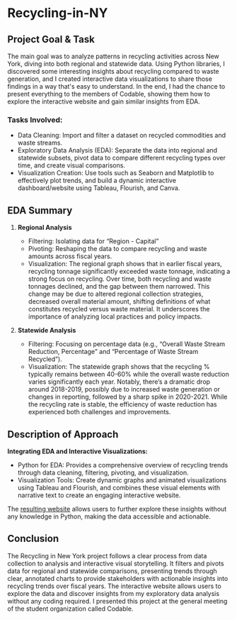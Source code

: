 # Recycling-in-NY
## Project Goal & Task

The main goal was to analyze patterns in recycling activities across New York, diving into both regional and statewide data. Using Python libraries, I discovered some interesting insights about recycling compared to waste generation, and I created interactive data visualizations to share those findings in a way that's easy to understand. In the end, I had the chance to present everything to the  members of Codable, showing them how to explore the interactive website and gain similar insights from EDA. 

### Tasks Involved:

- Data Cleaning: Import and filter a dataset on recycled commodities and waste streams.
- Exploratory Data Analysis (EDA): Separate the data into regional and statewide subsets, pivot data to compare different recycling types over time, and create visual comparisons.
- Visualization Creation: Use tools such as Seaborn and Matplotlib to effectively plot trends, and build a dynamic interactive dashboard/website using Tableau, Flourish, and Canva.

## EDA Summary

1. **Regional Analysis**
    - Filtering: Isolating data for “Region - Capital”
    - Pivoting: Reshaping the data to compare recycling and waste amounts across fiscal years.
    - Visualization: The regional graph shows that in earlier fiscal years, recycling tonnage significantly exceeded waste tonnage, indicating a strong focus on recycling. Over time, both recycling and waste tonnages declined, and the gap between them narrowed. This change may be due to altered regional collection strategies, decreased overall material amount, shifting definitions of what constitutes recycled versus waste material. It underscores the importance of analyzing local practices and policy impacts.

2. **Statewide Analysis**
    - Filtering: Focusing on percentage data (e.g., “Overall Waste Stream Reduction, Percentage” and “Percentage of Waste Stream Recycled”).
    - Visualization: The statewide graph shows that the recycling % typically remains between 40-60% while the overall waste reduction varies significantly each year. Notably, there’s a dramatic drop around 2018-2019, possibly due to increased waste generation or changes in reporting, followed by a sharp spike in 2020-2021. While the recycling rate is stable, the efficiency of waste reduction has experienced both challenges and improvements. 

## Description of Approach

**Integrating EDA and Interactive Visualizations:** 

- Python for EDA: Provides a comprehensive overview of recycling trends through data cleaning, filtering, pivoting, and visualization.
- Visualization Tools: Create dynamic graphs and animated visualizations using Tableau and Flourish, and combines these visual elements with narrative text to create an engaging interactive website.

The [resulting website](https://codable-recycling-fa23.my.canva.site/data-visualization-project#page-8) allows users to further explore these insights without any knowledge in Python, making the data accessible and actionable. 

## Conclusion

The Recycling in New York project follows a clear process from data collection to analysis and interactive visual storytelling. It filters and pivots data for regional and statewide comparisons, presenting trends through clear, annotated charts to provide stakeholders with actionable insights into recycling trends over fiscal years. The interactive website allows users to explore the data and discover insights from my exploratory data analysis without any coding required. I presented this project at the general meeting of the student organization called Codable.
